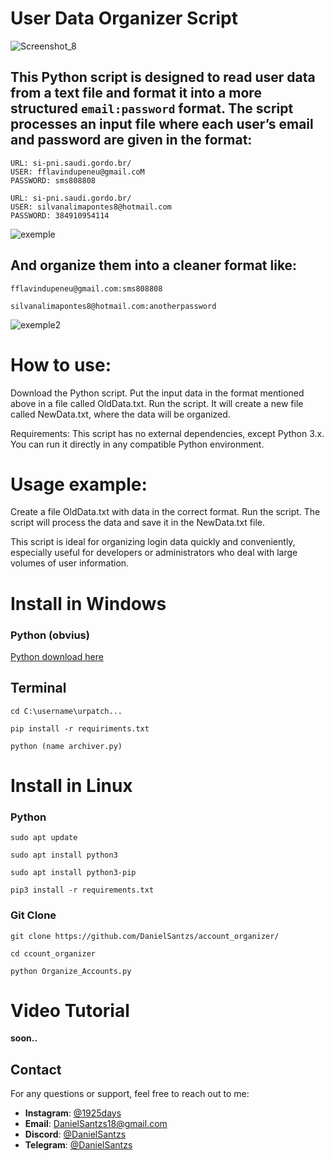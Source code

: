 # **User Data Organizer Script**

![Screenshot_8](https://github.com/user-attachments/assets/34f7655f-cef6-40b1-b4b9-45d2238c7ee8)


## **This Python script is designed to read user data from a text file and format it into a more structured `email:password` format. The script processes an input file where each user’s email and password are given in the format:**

```
URL: si-pni.saudi.gordo.br/
USER: fflavindupeneu@gmail.coM
PASSWORD: sms808808

URL: si-pni.saudi.gordo.br/
USER: silvanalimapontes8@hotmail.com
PASSWORD: 384910954114
```

![exemple](https://github.com/user-attachments/assets/f2d33c98-7ec3-4c8b-823a-6ca6b48fc8ca)


## **And organize them into a cleaner format like:**

```
fflavindupeneu@gmail.com:sms808808

silvanalimapontes8@hotmail.com:anotherpassword
```

![exemple2](https://github.com/user-attachments/assets/48999b9c-0720-4929-809b-597da7e47e35)


# How to use:

Download the Python script.
Put the input data in the format mentioned above in a file called OldData.txt.
Run the script. It will create a new file called NewData.txt, where the data will be organized.

Requirements: This script has no external dependencies, except Python 3.x. You can run it directly in any compatible Python environment.

# Usage example:

Create a file OldData.txt with data in the correct format.
Run the script.
The script will process the data and save it in the NewData.txt file.

This script is ideal for organizing login data quickly and conveniently, especially useful for developers or administrators who deal with large volumes of user information.

# Install in Windows 

### Python (obvius)

[Python download here](https://www.python.org/downloads/)

## Terminal

```
cd C:\username\urpatch...
```
```
pip install -r requiriments.txt
```
```
python (name archiver.py)
```

# Install in Linux

### Python

```
sudo apt update
```

```
sudo apt install python3
```

```
sudo apt install python3-pip
```

```
pip3 install -r requirements.txt
```

### Git Clone

```
git clone https://github.com/DanielSantzs/account_organizer/
```
```
cd ccount_organizer 
```

```
python Organize_Accounts.py
```



# Video Tutorial

**soon..**

## Contact

For any questions or support, feel free to reach out to me:

- **Instagram**: [@1925days](https://www.instagram.com/1925days/)
- **Email**: [DanielSantzs18@gmail.com](mailto:mailto:DanielSantzs18@gmail.com)
- **Discord**: [@DanielSantzs](https://discord.com/users/1283088407052156982)
- **Telegram**: [@DanielSantzs](https://t.me/@DanielSantzs)







    
